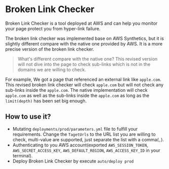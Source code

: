 # Broken Link Checker
Broken Link Checker is a tool deployed at AWS and can help you monitor your page protect you from hyper-link failure.

The broken link checker was implemented base on AWS Synthetics, but it is slightly different compare with the native one provided by AWS.
It is a more precise version of the broken link checker.

> What's different compare with the native one?
This revised version will not dive into the page to check sub-links which is not in the domains we are willing to check.

For example, We got a page that referenced an external link like `apple.com`.
This revised broken link checker will check `apple.com` but will not check any sub-links inside the `apple.com`.
The native implementation will check `apple.com` as well as the sub-links inside the `apple.com` as long as the `limit(depth)` has been set big enough.

## How to use it?
* Mutating `deployments/prod/parameters.yml` file to fulfill your requirements.
    Change the `TagetUrls` to the URL list you are willing to check, multi-value are supported, just separate the list with a comma(`,`).
* Authenticating to you AWS account(exported `AWS_SESSION_TOKEN`, `AWS_SECRET_ACCESS_KEY`, `AWS_DEFAULT_REGION`, `AWS_ACCESS_KEY_ID` in your terminal).
* Deploy Broken Link Checker by execute `auto/deploy prod`
